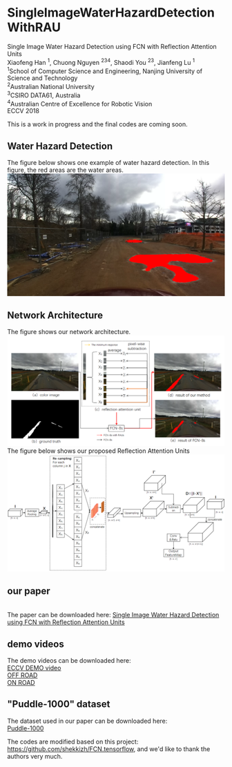 # SingleImageWaterHazardDetectionWithRAU
Single Image Water Hazard Detection using FCN with Reflection Attention Units
<br> Xiaofeng Han <sup>1</sup>, Chuong Nguyen <sup>234</sup>, Shaodi You <sup>23</sup>, Jianfeng Lu <sup>1</sup>
<br> <sup>1</sup>School of Computer Science and Engineering, Nanjing University of Science and Technology
<br> <sup>2</sup>Australian National University
<br> <sup>3</sup>CSIRO DATA61, Australia
<br> <sup>4</sup>Australian Centre of Excellence for Robotic Vision
<br> ECCV 2018

This is a work in progress and the final codes are coming soon. 
## Water Hazard Detection
The figure below shows one example of water hazard detection. In this figure, the red areas are the water areas.
 ![image](https://github.com/Cow911/SingleImageWaterHazardDetectionWithRAU/blob/master/color_res_000014.png)
 
## Network Architecture
The figure shows our network architecture.
![image](https://github.com/Cow911/SingleImageWaterHazardDetectionWithRAU/blob/master/net.png)
The figure below shows our proposed Reflection Attention Units
![image](https://github.com/Cow911/SingleImageWaterHazardDetectionWithRAU/blob/master/RA_unit.png)

## our paper
<br>The paper can be downloaded here: [Single Image Water Hazard Detection using FCN with Reflection Attention Units](https://cloudstor.aarnet.edu.au/plus/s/EcaYrX6Guwm6JuV)

## demo videos
The demo videos can be downloaded here:
<br> [ECCV DEMO video](https://cloudstor.aarnet.edu.au/plus/s/l8XORlMlU7iEvbU)
<br> [OFF ROAD](https://youtu.be/SHuulq2lfEQ)
<br> [ON ROAD](https://youtu.be/OUNk8yBdaMg)

## "Puddle-1000" dataset
The dataset used in our paper can be downloaded here:
<br>[Puddle-1000](https://cloudstor.aarnet.edu.au/plus/s/oSeR8zogqzaXN6X)


The codes are modified based on this project: https://github.com/shekkizh/FCN.tensorflow, and we'd like to thank the authors very much.
